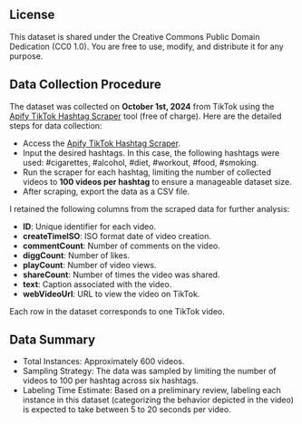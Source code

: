 
## License
This dataset is shared under the Creative Commons Public Domain Dedication (CC0 1.0). You are free to use, modify, and distribute it for any purpose.
  
## Data Collection Procedure
The dataset was collected on **October 1st, 2024** from TikTok using the [Apify TikTok Hashtag Scraper](https://console.apify.com/actors/f1ZeP0K58iwlqG2pY?addFromActorId=f1ZeP0K58iwlqG2pY) tool (free of charge). Here are the detailed steps for data collection:

- Access the [Apify TikTok Hashtag Scraper](https://console.apify.com/actors/f1ZeP0K58iwlqG2pY?addFromActorId=f1ZeP0K58iwlqG2pY).
- Input the desired hashtags. In this case, the following hashtags were used: #cigarettes, #alcohol, #diet, #workout, #food, #smoking.
- Run the scraper for each hashtag, limiting the number of collected videos to **100 videos per hashtag** to ensure a manageable dataset size.
- After scraping, export the data as a CSV file.
  
I retained the following columns from the scraped data for further analysis:

- **ID**: Unique identifier for each video.
- **createTimeISO**: ISO format date of video creation.
- **commentCount**: Number of comments on the video.
- **diggCount**: Number of likes.
- **playCount**: Number of video views.
- **shareCount**: Number of times the video was shared.
- **text**: Caption associated with the video.
- **webVideoUrl**: URL to view the video on TikTok. 
  
Each row in the dataset corresponds to one TikTok video.

## Data Summary
- Total Instances: Approximately 600 videos.
- Sampling Strategy: The data was sampled by limiting the number of videos to 100 per hashtag across six hashtags. 
- Labeling Time Estimate: Based on a preliminary review, labeling each instance in this dataset (categorizing the behavior depicted in the video) is expected to take between 5 to 20 seconds per video. 

